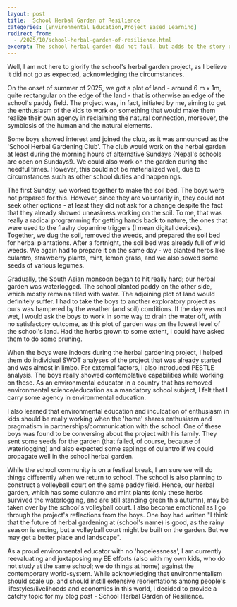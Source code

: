 ```yaml
---
layout: post
title:  School Herbal Garden of Resilience
categories: [Environmental Education,Project Based Learning]
redirect_from:
  - /2025/10/school-herbal-garden-of-resilience.html
excerpt: The school herbal garden did not fail, but adds to the story of social and ecological resilience.
---
```


Well, I am not here to glorify the school's herbal garden project, as I believe it did not go as expected, acknowledging the circumstances.

On the onset of summer of 2025, we got a plot of land - around 6 m x 1m, quite rectangular on the edge of the land - that is otherwise an edge of the school's paddy field. The project was, in fact, initiated by me, aiming to get the enthusiasm of the kids to work on something that would make them realize their own agency in reclaiming the natural connection, moreover, the symbiosis of the human and the natural elements. 

Some boys showed interest and joined the club, as it was announced as the 'School Herbal Gardening Club'. The club would work on the herbal garden at least during the morning hours of alternative Sundays (Nepal's schools are open on Sundays!). We could also work on the garden during the needful times. However, this could not be materialized well, due to circumstances such as other school duties and happenings.

The first Sunday, we worked together to make the soil bed. The boys were not prepared for this. However, since they are voluntarily in, they could not seek other options - at least they did not ask for a change despite the fact that they already showed uneasiness working on the soil. To me, that was really a radical programming for getting hands back to nature, the ones that were used to the flashy dopamine triggers (I mean digital devices). Together, we dug the soil, removed the weeds, and prepared the soil bed for herbal plantations. After a fortnight, the soil bed was already full of wild weeds. We again had to prepare it on the same day - we planted herbs like culantro, strawberry plants, mint, lemon grass, and we also sowed some seeds of various legumes.

Gradually, the South Asian monsoon began to hit really hard; our herbal garden was waterlogged. The school planted paddy on the other side, which mostly remains tilled with water. The adjoining plot of land would definitely suffer. I had to take the boys to another exploratory project as ours was hampered by the weather (and soil) conditions. If the day was not wet, I would ask the boys to work in some way to drain the water off, with no satisfactory outcome, as this plot of garden was on the lowest level of the school's land. Had the herbs grown to some extent, I could have asked them to do some pruning. 

When the boys were indoors during the herbal gardening project, I helped them do individual SWOT analyses of the project that was already started and was almost in limbo. For external factors, I also introduced PESTLE analysis. The boys really showed contemplative capabilities while working on these. As an environmental educator in a country that has removed environmental science/education as a mandatory school subject, I felt that I carry some agency in environmental education. 

I also learned that environmental education and inculcation of enthusiasm in kids should be really working when the 'home' shares enthusiasm and pragmatism in partnerships/communication with the school. One of these boys was found to be conversing about the project with his family. They sent some seeds for the garden (that failed, of course, because of waterlogging) and also expected some saplings of culantro if we could propagate well in the school herbal garden.

While the school community is on a festival break, I am sure we will do things differently when we return to school. The school is also planning to construct a volleyball court on the same paddy field. Hence, our herbal garden, which has some culantro and mint plants (only these herbs survived the waterlogging, and are still standing green this autumn), may be taken over by the school's volleyball court. I also become emotional as I go through the project's reflections from the boys. One boy had written "I think that the future of herbal gardening at (school's name) is good, as the rainy season is ending, but a volleyball court might be built on the garden. But we may get a better place and landscape".

As a proud environmental educator with no 'hopelessness', I am currently reevaluating and juxtaposing my EE efforts (also with my own kids, who do not study at the same school; we do things at home) against the contemporary world-system. While acknowledging that environmentalism should scale up, and should instill extensive reorientations among people's lifestyles/livelihoods and economies in this world, I decided to provide a catchy topic for my blog post - School Herbal Garden of Resilience.